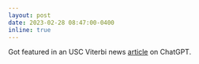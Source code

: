 ```yaml
---
layout: post
date: 2023-02-28 08:47:00-0400
inline: true
---
```


Got featured in an USC Viterbi news [article](https://viterbischool.usc.edu/news/2023/02/chatgpt-usc-experts-break-down-what-you-need-to-know/) on ChatGPT.